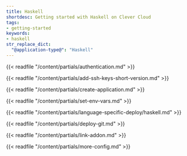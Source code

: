 ```yaml
---
title: Haskell
shortdesc: Getting started with Haskell on Clever Cloud
tags:
- getting-started
keywords:
- haskell
str_replace_dict:
  "@application-type@": "Haskell"
---
```


{{< readfile "/content/partials/authentication.md" >}}

{{< readfile "/content/partials/add-ssh-keys-short-version.md" >}}

{{< readfile "/content/partials/create-application.md" >}}

{{< readfile "/content/partials/set-env-vars.md" >}}

{{< readfile "/content/partials/language-specific-deploy/haskell.md" >}}

{{< readfile "/content/partials/deploy-git.md" >}}

{{< readfile "/content/partials/link-addon.md" >}}

{{< readfile "/content/partials/more-config.md" >}}